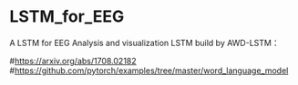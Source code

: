 # LSTM_for_EEG
A LSTM for EEG Analysis and visualization LSTM build by AWD-LSTM：

#https://arxiv.org/abs/1708.02182
#https://github.com/pytorch/examples/tree/master/word_language_model



